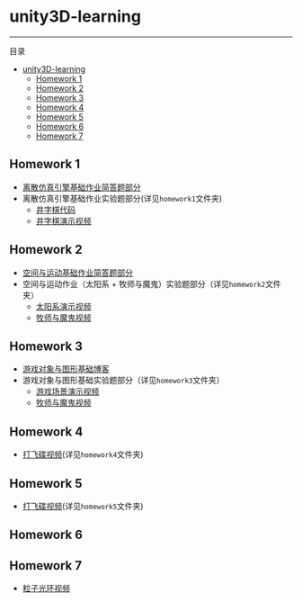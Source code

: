 # unity3D-learning
---
目录
<!-- TOC -->

- [unity3D-learning](#unity3d-learning)
    - [Homework 1](#homework-1)
    - [Homework 2](#homework-2)
    - [Homework 3](#homework-3)
    - [Homework 4](#homework-4)
    - [Homework 5](#homework-5)
    - [Homework 6](#homework-6)
    - [Homework 7](#homework-7)

<!-- /TOC -->

## Homework 1 
* [离散仿真引擎基础作业简答题部分](https://rqtn.github.io/homework1/)
* 离散仿真引擎基础作业实验题部分(详见`homework1`文件夹)
    * [井字棋代码](https://github.com/RQTN/unity3D-learning/blob/master/homework1/TicTacToeBeh.cs)
    * [井字棋演示视频](https://github.com/RQTN/unity3D-learning/blob/master/homework1/%E4%BA%95%E5%AD%97%E6%A3%8B%E6%BC%94%E7%A4%BA%E8%A7%86%E9%A2%91.mp4)

## Homework 2
* [空间与运动基础作业简答题部分](https://rqtn.github.io/homework2/)
* 空间与运动作业（太阳系 + 牧师与魔鬼）实验题部分（详见`homework2`文件夹）
    * [太阳系演示视频](https://github.com/RQTN/unity3D-learning/blob/master/homework2/%E5%A4%AA%E9%98%B3%E7%B3%BB.mp4)
    * [牧师与魔鬼视频](https://github.com/RQTN/unity3D-learning/blob/master/homework2/%E7%89%A7%E5%B8%88%E4%B8%8E%E9%AD%94%E9%AC%BC.mp4)

## Homework 3
* [游戏对象与图形基础博客](https://rqtn.github.io/homework3/)
* 游戏对象与图形基础实验题部分（详见`homework3`文件夹）
    * [游戏场景演示视频](https://github.com/RQTN/unity3D-learning/blob/master/homework3/%E6%B8%B8%E6%88%8F%E5%9C%BA%E6%99%AF%E6%BC%94%E7%A4%BA.mp4)
    * [牧师与魔鬼视频](https://github.com/RQTN/unity3D-learning/blob/master/homework3/%E7%89%A7%E5%B8%88%E4%B8%8E%E9%AD%94%E9%AC%BCV2.mp4)

## Homework 4
* [打飞碟视频](http://v.youku.com/v_show/id_XMzU0NTYzMzAwOA==.html?spm=a2hzp.8253869.0.0)(详见`homework4`文件夹)

## Homework 5
* [打飞碟视频](http://v.youku.com/v_show/id_XMzU0NTYzMzAwOA==.html?spm=a2hzp.8253869.0.0)(详见`homework5`文件夹)

## Homework 6


## Homework 7
* [粒子光环视频]()
